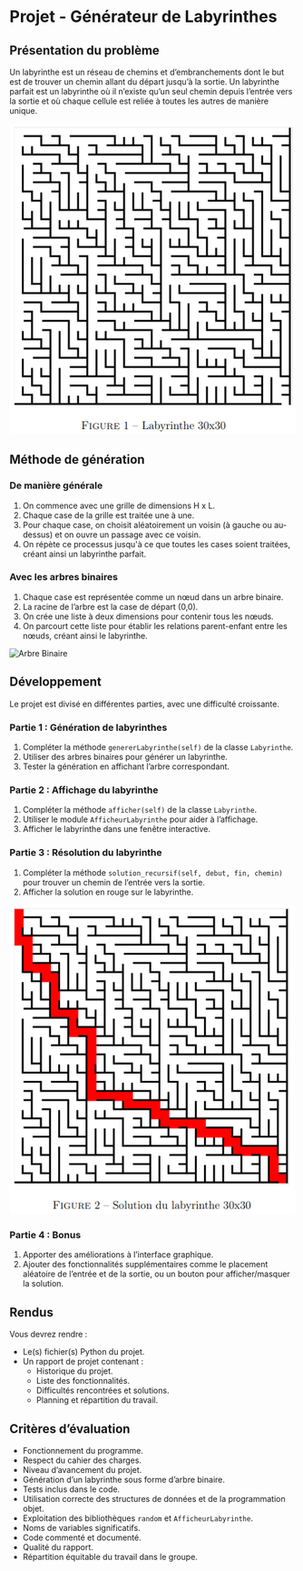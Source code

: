 # Projet - Générateur de Labyrinthes

## Présentation du problème

Un labyrinthe est un réseau de chemins et d’embranchements dont le but est de trouver un chemin allant du départ jusqu’à la sortie. Un labyrinthe parfait est un labyrinthe où il n’existe qu’un seul chemin depuis l’entrée vers la sortie et où chaque cellule est reliée à toutes les autres de manière unique.

![Labyrinthe](images/labyrinthe.png)

## Méthode de génération

### De manière générale

1. On commence avec une grille de dimensions H x L.
2. Chaque case de la grille est traitée une à une.
3. Pour chaque case, on choisit aléatoirement un voisin (à gauche ou au-dessus) et on ouvre un passage avec ce voisin.
4. On répète ce processus jusqu'à ce que toutes les cases soient traitées, créant ainsi un labyrinthe parfait.

### Avec les arbres binaires

1. Chaque case est représentée comme un nœud dans un arbre binaire.
2. La racine de l’arbre est la case de départ (0,0).
3. On crée une liste à deux dimensions pour contenir tous les nœuds.
4. On parcourt cette liste pour établir les relations parent-enfant entre les nœuds, créant ainsi le labyrinthe.

![Arbre Binaire](images/arbre_binaire.png)

## Développement

Le projet est divisé en différentes parties, avec une difficulté croissante. 

### Partie 1 : Génération de labyrinthes

1. Compléter la méthode `genererLabyrinthe(self)` de la classe `Labyrinthe`.
2. Utiliser des arbres binaires pour générer un labyrinthe.
3. Tester la génération en affichant l’arbre correspondant.

### Partie 2 : Affichage du labyrinthe

1. Compléter la méthode `afficher(self)` de la classe `Labyrinthe`.
2. Utiliser le module `AfficheurLabyrinthe` pour aider à l’affichage.
3. Afficher le labyrinthe dans une fenêtre interactive.

### Partie 3 : Résolution du labyrinthe

1. Compléter la méthode `solution_recursif(self, debut, fin, chemin)` pour trouver un chemin de l’entrée vers la sortie.
2. Afficher la solution en rouge sur le labyrinthe.

![Solution du Labyrinthe](images/solution.png)

### Partie 4 : Bonus

1. Apporter des améliorations à l’interface graphique.
2. Ajouter des fonctionnalités supplémentaires comme le placement aléatoire de l’entrée et de la sortie, ou un bouton pour afficher/masquer la solution.

## Rendus

Vous devrez rendre :
- Le(s) fichier(s) Python du projet.
- Un rapport de projet contenant :
  - Historique du projet.
  - Liste des fonctionnalités.
  - Difficultés rencontrées et solutions.
  - Planning et répartition du travail.

## Critères d’évaluation

- Fonctionnement du programme.
- Respect du cahier des charges.
- Niveau d’avancement du projet.
- Génération d’un labyrinthe sous forme d’arbre binaire.
- Tests inclus dans le code.
- Utilisation correcte des structures de données et de la programmation objet.
- Exploitation des bibliothèques `random` et `AfficheurLabyrinthe`.
- Noms de variables significatifs.
- Code commenté et documenté.
- Qualité du rapport.
- Répartition équitable du travail dans le groupe.
